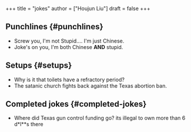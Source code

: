 +++
title = "jokes"
author = ["Houjun Liu"]
draft = false
+++

## Punchlines {#punchlines}

-   Screw you, I'm not Stupid.... I'm just Chinese.
-   Joke's on you, I'm both Chinese **AND** stupid.


## Setups {#setups}

-   Why is it that toilets have a refractory period?
-   The satanic church fights back against the Texas abortion ban.


## Completed jokes {#completed-jokes}

-   Where did Texas gun control funding go? its illegal to own more than 6 d\*l\*\*s there